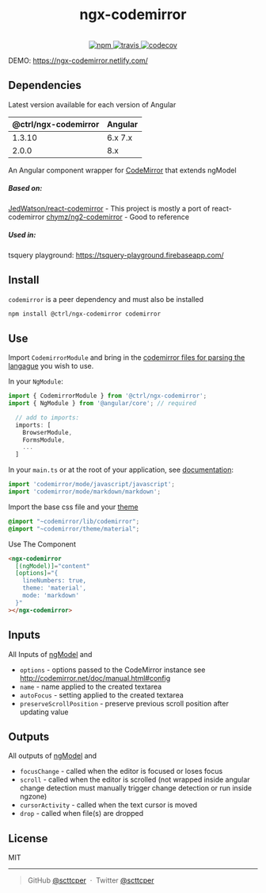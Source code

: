 <div align="center">
  <h1>ngx-codemirror</h1>
  <br>
  <a href="https://www.npmjs.com/package/@ctrl/ngx-codemirror">
    <img src="https://badge.fury.io/js/%40ctrl%2Fngx-codemirror.svg" alt="npm">
  </a>
  <a href="https://circleci.com/gh/TypeCtrl/ngx-codemirror">
    <img src="https://circleci.com/gh/TypeCtrl/ngx-codemirror.svg?style=svg" alt="travis">
  </a>
  <a href="https://codecov.io/github/typectrl/ngx-codemirror">
    <img src="https://img.shields.io/codecov/c/github/typectrl/ngx-codemirror.svg" alt="codecov">
  </a>
  <br>
</div>

DEMO: https://ngx-codemirror.netlify.com/

## Dependencies

Latest version available for each version of Angular

| @ctrl/ngx-codemirror | Angular |
| -------------------- | ------- |
| 1.3.10               | 6.x 7.x |
| 2.0.0                | 8.x     |

An Angular component wrapper for [CodeMirror](https://codemirror.net/) that extends ngModel
##### Based on:
[JedWatson/react-codemirror](https://github.com/JedWatson/react-codemirror) - This project is mostly a port of react-codemirror
[chymz/ng2-codemirror](https://github.com/chymz/ng2-codemirror) - Good to reference


##### Used in:
tsquery playground: https://tsquery-playground.firebaseapp.com/


## Install
`codemirror` is a peer dependency and must also be installed
```sh
npm install @ctrl/ngx-codemirror codemirror
```

## Use
Import `CodemirrorModule` and bring in the [codemirror files for parsing the langague](https://codemirror.net/mode/index.html) you wish to use.

In your `NgModule`:
```ts
import { CodemirrorModule } from '@ctrl/ngx-codemirror';
import { NgModule } from '@angular/core'; // required

  // add to imports:
  imports: [
    BrowserModule,
    FormsModule,
    ...
  ]
```

In your `main.ts` or at the root of your application, see [documentation](https://codemirror.net/mode/index.html):
```ts
import 'codemirror/mode/javascript/javascript';
import 'codemirror/mode/markdown/markdown';
```

Import the base css file and your [theme](https://codemirror.net/demo/theme.html)
```scss
@import "~codemirror/lib/codemirror";
@import "~codemirror/theme/material";
```

Use The Component
```html
<ngx-codemirror
  [(ngModel)]="content"
  [options]="{
    lineNumbers: true,
    theme: 'material',
    mode: 'markdown'
  }"
></ngx-codemirror>
```

## Inputs
All Inputs of [ngModel](https://angular.io/api/forms/NgModel#inputs) and
* `options` - options passed to the CodeMirror instance see http://codemirror.net/doc/manual.html#config
* `name` - name applied to the created textarea
* `autoFocus` - setting applied to the created textarea
* `preserveScrollPosition` - preserve previous scroll position after updating value

## Outputs
All outputs of [ngModel](https://angular.io/api/forms/NgModel#outputs) and
* `focusChange` - called when the editor is focused or loses focus
* `scroll` - called when the editor is scrolled (not wrapped inside angular change detection must manually trigger change detection or run inside ngzone)
* `cursorActivity` - called when the text cursor is moved
* `drop` - called when file(s) are dropped

## License
MIT

---

> GitHub [@scttcper](https://github.com/scttcper) &nbsp;&middot;&nbsp;
> Twitter [@scttcper](https://twitter.com/scttcper)
